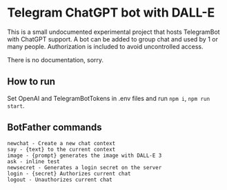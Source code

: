 # Telegram ChatGPT bot with DALL-E

This is a small undocumented experimental project that hosts TelegramBot with ChatGPT support.
A bot can be added to group chat and used by 1 or many people.
Authorization is included to avoid uncontrolled access.

There is no documentation, sorry.

## How to run
Set OpenAI and TelegramBotTokens in .env files and run `npm i`, `npm run start`.

## BotFather commands
```
newchat - Create a new chat context
say - {text} to the current context
image - {prompt} generates the image with DALL-E 3
ask - inline test
newsecret - Generates a login secret on the server
login - {secret} Authorizes current chat
logout - Unauthorizes current chat
```